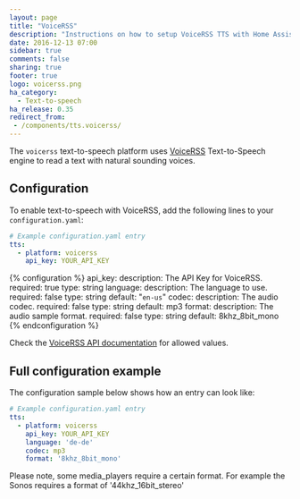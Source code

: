 ```yaml
---
layout: page
title: "VoiceRSS"
description: "Instructions on how to setup VoiceRSS TTS with Home Assistant."
date: 2016-12-13 07:00
sidebar: true
comments: false
sharing: true
footer: true
logo: voicerss.png
ha_category:
  - Text-to-speech
ha_release: 0.35
redirect_from:
 - /components/tts.voicerss/
---
```


The `voicerss` text-to-speech platform uses [VoiceRSS](http://www.voicerss.org/) Text-to-Speech engine to read a text with natural sounding voices.

## Configuration

To enable text-to-speech with VoiceRSS, add the following lines to your `configuration.yaml`:

```yaml
# Example configuration.yaml entry
tts:
  - platform: voicerss
    api_key: YOUR_API_KEY
```

{% configuration %}
api_key:
  description: The API Key for VoiceRSS.
  required: true
  type: string
language:
  description: The language to use.
  required: false
  type: string
  default: "`en-us`"
codec:
  description: The audio codec.
  required: false
  type: string
  default: mp3
format:
  description: The audio sample format.
  required: false
  type: string
  default: 8khz_8bit_mono
{% endconfiguration %}

Check the [VoiceRSS API documentation](http://www.voicerss.org/api/documentation.aspx) for allowed values.

## Full configuration example

The configuration sample below shows how an entry can look like:

```yaml
# Example configuration.yaml entry
tts:
  - platform: voicerss
    api_key: YOUR_API_KEY
    language: 'de-de'
    codec: mp3
    format: '8khz_8bit_mono'
```

Please note, some media_players require a certain format. For example the Sonos requires a format of '44khz_16bit_stereo'
